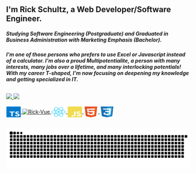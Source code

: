## I'm Rick Schultz, a Web Developer/Software Engineer.
##### Studying Software Engineering (Postgraduate) and Graduated in Business Administration with Marketing Emphasis (Bachelor). 
##### I'm one of those persons who prefers to use Excel or Javascript instead of a calculator. I'm also a proud Multipotentialite, a person with many interests, many jobs over a lifetime, and many interlocking potentials! With my career T-shaped, I'm now focusing on deepening my knowledge and getting specialized in IT.

##
###
 
<div align="left">
  <a href="http://rick-schultz.com">
  <img height="180em" src="https://github-readme-stats.vercel.app/api?username=rick-schultz&show_icons=true&theme=dark&include_all_commits=true&count_private=true"/>
  <img height="180em" src="https://github-readme-stats.vercel.app/api/top-langs/?username=rick-schultz&layout=compact&langs_count=7&theme=dark"/>
</div>
<div style="display: inline_block"><br>
  <img align="center" alt="Rick-Ts" height="30" width="40" src="https://raw.githubusercontent.com/devicons/devicon/master/icons/typescript/typescript-plain.svg">
  <img align="center" alt="Rick-Vue" height="30" width="40" src="https://cdn.jsdelivr.net/gh/devicons/devicon/icons/vuejs/vuejs-original.svg">
  <img align="center" alt="Rick-React" height="30" width="40" src="https://raw.githubusercontent.com/devicons/devicon/master/icons/react/react-original.svg">
  <img align="center" alt="Rick-Js" height="30" width="40" src="https://raw.githubusercontent.com/devicons/devicon/master/icons/javascript/javascript-plain.svg">
  <img align="center" alt="Rick-HTML" height="30" width="40" src="https://raw.githubusercontent.com/devicons/devicon/master/icons/html5/html5-original.svg">
  <img align="center" alt="Rick-CSS" height="30" width="40" src="https://raw.githubusercontent.com/devicons/devicon/master/icons/css3/css3-original.svg">
</div>
  
  ##
 
<div> 
 
  ![Snake animation](https://github.com/rick-schultz/rick-schultz/blob/output/github-contribution-grid-snake.svg)
 
</div> 
